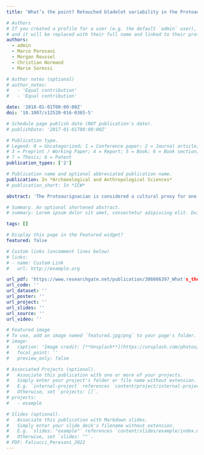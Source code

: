 ```yaml
---
title: 'What’s the point? Retouched bladelet variability in the Protoaurignacian. Results from Fumane, Isturitz, and Les Cottés'

# Authors
# If you created a profile for a user (e.g. the default `admin` user), write the username (folder name) here
# and it will be replaced with their full name and linked to their profile.
authors:
  - admin
  - Marco Peresani
  - Morgan Roussel
  - Christian Normand
  - Marie Soressi

# Author notes (optional)
# author_notes:
#   - 'Equal contribution'
#   - 'Equal contribution'

date: '2018-01-01T00:00:00Z'
doi: '10.1007/s12520-016-0365-5'

# Schedule page publish date (NOT publication's date).
# publishDate: '2017-01-01T00:00:00Z'

# Publication type.
# Legend: 0 = Uncategorized; 1 = Conference paper; 2 = Journal article;
# 3 = Preprint / Working Paper; 4 = Report; 5 = Book; 6 = Book section;
# 7 = Thesis; 8 = Patent
publication_types: ['2']

# Publication name and optional abbreviated publication name.
publication: In *Archaeological and Anthropological Sciences*
# publication_short: In *ICW*

abstract: 'The Protoaurignacian is considered a cultural proxy for one of the first expansions of anatomically modern humans across Europe. The stabilization of bladelet industries that characterizes this techno-complex is therefore often used as supporting evidence for the break from previous stone knapping traditions and also for the increase of human mobility through wider territories. Despite the cultural importance that bladelets have gained, a careful inter-regional comparison, stressing similarities and differences, has not yet been attempted. Moreover, the use of traditional typologies has blurred the morpho-metrical variability that characterizes lamellar tools. Here, a study has been carried out on retouched bladelets from three pivotal sites: Fumane (northeast Italy), Isturitz (southwest France), and Les Cottés (northern France). By using morphological, dimensional, and retouching attributes, and by evaluating the statistical significance of the main differences, the first detailed analysis of the variability of retouched bladelets within the Protoaurignacian has been documented. The results indicate that the features that best discriminate the bladelet assemblages are the presence and the relative variability of bladelets with convergent retouch, although a reassessment of existing studies and new methodological approaches are required to test the latter hypothesis. Throughout this paper, we demonstrate the merits of using a unified classification of retouched bladelets for comparing behavior in between groups distant in space. We hope that this paper will be a new incentive to develop unified taxonomies for the study of Early Upper Paleolithic lithics in Western Eurasia.'

# Summary. An optional shortened abstract.
# summary: Lorem ipsum dolor sit amet, consectetur adipiscing elit. Duis posuere tellus ac convallis placerat. Proin tincidunt magna sed ex sollicitudin condimentum.

tags: []

# Display this page in the Featured widget?
featured: false

# Custom links (uncomment lines below)
# links:
# - name: Custom Link
#   url: http://example.org

url_pdf: 'https://www.researchgate.net/publication/306086397_What's_the_point_Retouched_bladelet_variability_in_the_Protoaurignacian_Results_from_Fumane_Isturitz_and_Les_Cottes'
url_code: ''
url_dataset: ''
url_poster: ''
url_project: ''
url_slides: ''
url_source: ''
url_video: ''

# Featured image
# To use, add an image named `featured.jpg/png` to your page's folder.
# image:
#   caption: 'Image credit: [**Unsplash**](https://unsplash.com/photos/pLCdAaMFLTE)'
#   focal_point: ''
#   preview_only: false

# Associated Projects (optional).
#   Associate this publication with one or more of your projects.
#   Simply enter your project's folder or file name without extension.
#   E.g. `internal-project` references `content/project/internal-project/index.md`.
#   Otherwise, set `projects: []`.
# projects:
#   - example

# Slides (optional).
#   Associate this publication with Markdown slides.
#   Simply enter your slide deck's filename without extension.
#   E.g. `slides: "example"` references `content/slides/example/index.md`.
#   Otherwise, set `slides: ""`.
# PDF: Falcucci_Peresani_2022
---
```

